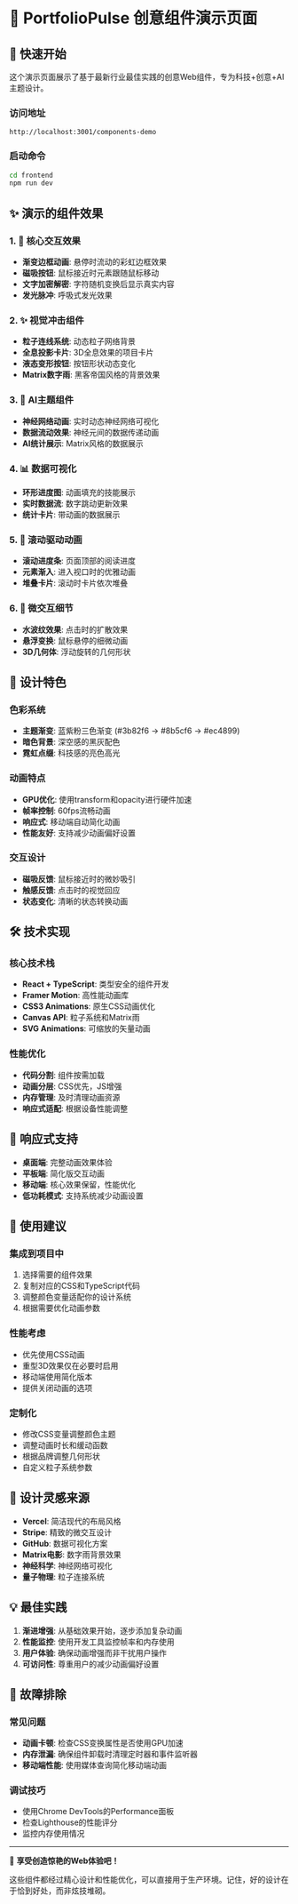 # 🎨 PortfolioPulse 创意组件演示页面

## 🚀 快速开始

这个演示页面展示了基于最新行业最佳实践的创意Web组件，专为科技+创意+AI主题设计。

### 访问地址
```
http://localhost:3001/components-demo
```

### 启动命令
```bash
cd frontend
npm run dev
```

## ✨ 演示的组件效果

### 1. 🌟 核心交互效果
- **渐变边框动画**: 悬停时流动的彩虹边框效果
- **磁吸按钮**: 鼠标接近时元素跟随鼠标移动
- **文字加密解密**: 字符随机变换后显示真实内容
- **发光脉冲**: 呼吸式发光效果

### 2. ✨ 视觉冲击组件
- **粒子连线系统**: 动态粒子网络背景
- **全息投影卡片**: 3D全息效果的项目卡片
- **液态变形按钮**: 按钮形状动态变化
- **Matrix数字雨**: 黑客帝国风格的背景效果

### 3. 🤖 AI主题组件
- **神经网络动画**: 实时动态神经网络可视化
- **数据流动效果**: 神经元间的数据传递动画
- **AI统计展示**: Matrix风格的数据展示

### 4. 📊 数据可视化
- **环形进度图**: 动画填充的技能展示
- **实时数据流**: 数字跳动更新效果
- **统计卡片**: 带动画的数据展示

### 5. 🎯 滚动驱动动画
- **滚动进度条**: 页面顶部的阅读进度
- **元素渐入**: 进入视口时的优雅动画
- **堆叠卡片**: 滚动时卡片依次堆叠

### 6. 🎪 微交互细节
- **水波纹效果**: 点击时的扩散效果
- **悬浮变换**: 鼠标悬停的细微动画
- **3D几何体**: 浮动旋转的几何形状

## 🎨 设计特色

### 色彩系统
- **主题渐变**: 蓝紫粉三色渐变 (#3b82f6 → #8b5cf6 → #ec4899)
- **暗色背景**: 深空感的黑灰配色
- **霓虹点缀**: 科技感的亮色高光

### 动画特点
- **GPU优化**: 使用transform和opacity进行硬件加速
- **帧率控制**: 60fps流畅动画
- **响应式**: 移动端自动简化动画
- **性能友好**: 支持减少动画偏好设置

### 交互设计
- **磁吸反馈**: 鼠标接近时的微妙吸引
- **触感反馈**: 点击时的视觉回应
- **状态变化**: 清晰的状态转换动画

## 🛠️ 技术实现

### 核心技术栈
- **React + TypeScript**: 类型安全的组件开发
- **Framer Motion**: 高性能动画库
- **CSS3 Animations**: 原生CSS动画优化
- **Canvas API**: 粒子系统和Matrix雨
- **SVG Animations**: 可缩放的矢量动画

### 性能优化
- **代码分割**: 组件按需加载
- **动画分层**: CSS优先，JS增强
- **内存管理**: 及时清理动画资源
- **响应式适配**: 根据设备性能调整

## 📱 响应式支持

- **桌面端**: 完整动画效果体验
- **平板端**: 简化版交互动画
- **移动端**: 核心效果保留，性能优化
- **低功耗模式**: 支持系统减少动画设置

## 🎯 使用建议

### 集成到项目中
1. 选择需要的组件效果
2. 复制对应的CSS和TypeScript代码
3. 调整颜色变量适配你的设计系统
4. 根据需要优化动画参数

### 性能考虑
- 优先使用CSS动画
- 重型3D效果仅在必要时启用
- 移动端使用简化版本
- 提供关闭动画的选项

### 定制化
- 修改CSS变量调整颜色主题
- 调整动画时长和缓动函数
- 根据品牌调整几何形状
- 自定义粒子系统参数

## 🎨 设计灵感来源

- **Vercel**: 简洁现代的布局风格
- **Stripe**: 精致的微交互设计
- **GitHub**: 数据可视化方案
- **Matrix电影**: 数字雨背景效果
- **神经科学**: 神经网络可视化
- **量子物理**: 粒子连接系统

## 💡 最佳实践

1. **渐进增强**: 从基础效果开始，逐步添加复杂动画
2. **性能监控**: 使用开发工具监控帧率和内存使用
3. **用户体验**: 确保动画增强而非干扰用户操作
4. **可访问性**: 尊重用户的减少动画偏好设置

## 🔧 故障排除

### 常见问题
- **动画卡顿**: 检查CSS变换属性是否使用GPU加速
- **内存泄漏**: 确保组件卸载时清理定时器和事件监听器
- **移动端性能**: 使用媒体查询简化移动端动画

### 调试技巧
- 使用Chrome DevTools的Performance面板
- 检查Lighthouse的性能评分
- 监控内存使用情况

---

🎉 **享受创造惊艳的Web体验吧！**

这些组件都经过精心设计和性能优化，可以直接用于生产环境。记住，好的设计在于恰到好处，而非炫技堆砌。
